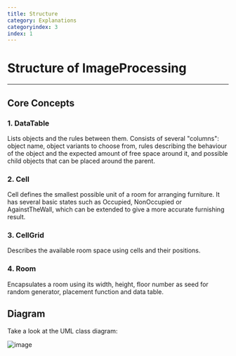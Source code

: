 ```yaml
---
title: Structure
category: Explanations
categoryindex: 3
index: 1
---
```


# Structure of ImageProcessing

---

## Core Concepts

### 1. DataTable
Lists objects and the rules between them. Consists of several "columns": object name, object variants to choose from, rules describing the behaviour of the object and the expected amount of free space around it, and possible child objects that can be placed around the parent.

### 2. Cell
Cell defines the smallest possible unit of a room for arranging furniture. It has several basic states such as Occupied, NonOccupied or AgainstTheWall, which can be extended to give a more accurate furnishing result.

### 3. CellGrid
Describes the available room space using cells and their positions.

### 4. Room
Encapsulates a room using its width, height, floor number as seed for random generator, placement function and data table.

## Diagram

Take a look at the UML class diagram:

![image](https://raw.githubusercontent.com/PolinaSavelyeva/RoomInteriorGenerator/docsSrc/resources/uml.png)
